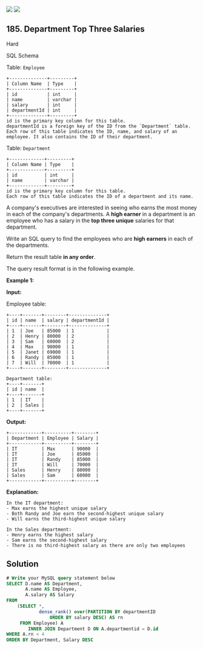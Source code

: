 [![](https://img.shields.io/github/stars/javadev/LeetCode-in-Kotlin?label=Stars&style=flat-square)](https://github.com/javadev/LeetCode-in-Kotlin)
[![](https://img.shields.io/github/forks/javadev/LeetCode-in-Kotlin?label=Fork%20me%20on%20GitHub%20&style=flat-square)](https://github.com/javadev/LeetCode-in-Kotlin/fork)

## 185\. Department Top Three Salaries

Hard

SQL Schema

Table: `Employee`

    +--------------+---------+
    | Column Name  | Type    |
    +--------------+---------+
    | id           | int     |
    | name         | varchar |
    | salary       | int     |
    | departmentId | int     |
    +--------------+---------+
    id is the primary key column for this table.
    departmentId is a foreign key of the ID from the `Department` table. Each row of this table indicates the ID, name, and salary of an employee. It also contains the ID of their department. 

Table: `Department`

    +-------------+---------+
    | Column Name | Type    |
    +-------------+---------+
    | id          | int     |
    | name        | varchar |
    +-------------+---------+
    id is the primary key column for this table.
    Each row of this table indicates the ID of a department and its name. 

A company's executives are interested in seeing who earns the most money in each of the company's departments. A **high earner** in a department is an employee who has a salary in the **top three unique** salaries for that department.

Write an SQL query to find the employees who are **high earners** in each of the departments.

Return the result table **in any order**.

The query result format is in the following example.

**Example 1:**

**Input:**

Employee table:

    +----+-------+--------+--------------+
    | id | name  | salary | departmentId |
    +----+-------+--------+--------------+
    | 1  | Joe   | 85000  | 1            |
    | 2  | Henry | 80000  | 2            |
    | 3  | Sam   | 60000  | 2            |
    | 4  | Max   | 90000  | 1            |
    | 5  | Janet | 69000  | 1            |
    | 6  | Randy | 85000  | 1            |
    | 7  | Will  | 70000  | 1            |
    +----+-------+--------+--------------+

    Department table:
    +----+-------+
    | id | name  |
    +----+-------+
    | 1  | IT    |
    | 2  | Sales |
    +----+-------+

**Output:**

    +------------+----------+--------+
    | Department | Employee | Salary |
    +------------+----------+--------+
    | IT         | Max      | 90000  |
    | IT         | Joe      | 85000  |
    | IT         | Randy    | 85000  |
    | IT         | Will     | 70000  |
    | Sales      | Henry    | 80000  |
    | Sales      | Sam      | 60000  |
    +------------+----------+--------+

**Explanation:**

    In the IT department:
    - Max earns the highest unique salary
    - Both Randy and Joe earn the second-highest unique salary
    - Will earns the third-highest unique salary
    
    In the Sales department:
    - Henry earns the highest salary
    - Sam earns the second-highest salary
    - There is no third-highest salary as there are only two employees

## Solution

```sql
# Write your MySQL query statement below
SELECT D.name AS Department,
       A.name AS Employee,
       A.salary AS Salary
FROM
    (SELECT *,
            dense_rank() over(PARTITION BY departmentID
                ORDER BY salary DESC) AS rn
     FROM Employee) A
        INNER JOIN Department D ON A.departmentid = D.id
WHERE A.rn < 4
ORDER BY Department, Salary DESC
```